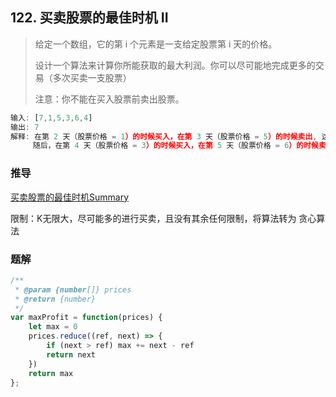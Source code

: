 ## 122. 买卖股票的最佳时机 II

> 给定一个数组，它的第 i 个元素是一支给定股票第 i 天的价格。
>
> 设计一个算法来计算你所能获取的最大利润。你可以尽可能地完成更多的交易（多次买卖一支股票）
>
> 注意：你不能在买入股票前卖出股票。

```js
输入: [7,1,5,3,6,4]
输出: 7
解释: 在第 2 天（股票价格 = 1）的时候买入，在第 3 天（股票价格 = 5）的时候卖出, 这笔交易所能获得利润 = 5-1 = 4 。
     随后，在第 4 天（股票价格 = 3）的时候买入，在第 5 天（股票价格 = 6）的时候卖出, 这笔交易所能获得利润 = 6-3 = 3 。
```

### 推导
[买卖股票的最佳时机Summary](https://github.com/XyyF/elfin-algorithm/blob/master/summary/best-time-to-buy-and-sell-stock.md)

限制：K无限大，尽可能多的进行买卖，且没有其余任何限制，将算法转为 贪心算法

### 题解
```js
/**
 * @param {number[]} prices
 * @return {number}
 */
var maxProfit = function(prices) {
    let max = 0
    prices.reduce((ref, next) => {
        if (next > ref) max += next - ref
        return next
    })
    return max
};
```